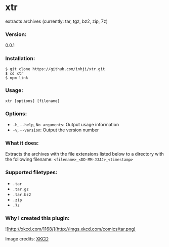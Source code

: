 # xtr

extracts archives (currently: tar, tgz, bz2, zip, 7z)

### Version:
   
0.0.1

### Installation:

```
$ git clone https://github.com/inhji/xtr.git
$ cd xtr
$ npm link
```

### Usage:
   
`xtr [options] [filename]`

### Options:
   
* `-h`, `--help`, `No arguments`: Output usage information
* `-v`, `--version`: Output the version number

### What it does:
   
Extracts the archives with the file extensions listed below
to a directory with the following filename:
`<filename>_<DD-MM-JJJJ>_<timestamp>`

### Supported filetypes:
   
* `.tar`
* `.tar.gz`
* `.tar.bz2`
* `.zip`
* `.7z`

### Why I created this plugin:

![http://xkcd.com/1168/](http://imgs.xkcd.com/comics/tar.png)

Image credits: [XKCD](http://xkcd.com/ "XKCD")
